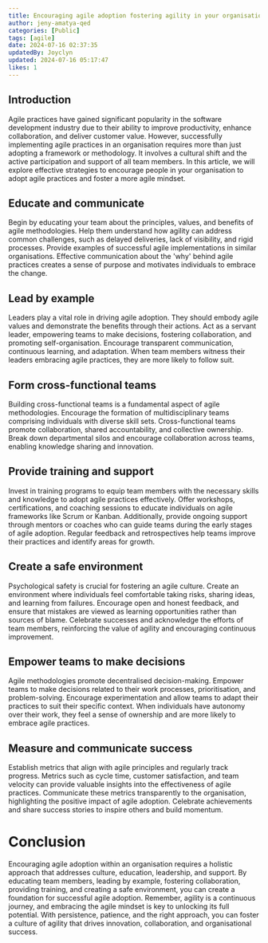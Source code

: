 ```yaml
---
title: Encouraging agile adoption fostering agility in your organisation
author: jeny-amatya-qed
categories: [Public]
tags: [agile]
date: 2024-07-16 02:37:35 
updatedBy: Joyclyn
updated: 2024-07-16 05:17:47 
likes: 1
---
```


## Introduction
Agile practices have gained significant popularity in the software development industry due to their ability to improve productivity, enhance collaboration, and deliver customer value. However, successfully implementing agile practices in an organisation requires more than just adopting a framework or methodology. It involves a cultural shift and the active participation and support of all team members. In this article, we will explore effective strategies to encourage people in your organisation to adopt agile practices and foster a more agile mindset.

## Educate and communicate
Begin by educating your team about the principles, values, and benefits of agile methodologies. Help them understand how agility can address common challenges, such as delayed deliveries, lack of visibility, and rigid processes. Provide examples of successful agile implementations in similar organisations. Effective communication about the 'why' behind agile practices creates a sense of purpose and motivates individuals to embrace the change.

## Lead by example
Leaders play a vital role in driving agile adoption. They should embody agile values and demonstrate the benefits through their actions. Act as a servant leader, empowering teams to make decisions, fostering collaboration, and promoting self-organisation. Encourage transparent communication, continuous learning, and adaptation. When team members witness their leaders embracing agile practices, they are more likely to follow suit.

## Form cross-functional teams
Building cross-functional teams is a fundamental aspect of agile methodologies. Encourage the formation of multidisciplinary teams comprising individuals with diverse skill sets. Cross-functional teams promote collaboration, shared accountability, and collective ownership. Break down departmental silos and encourage collaboration across teams, enabling knowledge sharing and innovation.

## Provide training and support
Invest in training programs to equip team members with the necessary skills and knowledge to adopt agile practices effectively. Offer workshops, certifications, and coaching sessions to educate individuals on agile frameworks like Scrum or Kanban. Additionally, provide ongoing support through mentors or coaches who can guide teams during the early stages of agile adoption. Regular feedback and retrospectives help teams improve their practices and identify areas for growth.

## Create a safe environment
Psychological safety is crucial for fostering an agile culture. Create an environment where individuals feel comfortable taking risks, sharing ideas, and learning from failures. Encourage open and honest feedback, and ensure that mistakes are viewed as learning opportunities rather than sources of blame. Celebrate successes and acknowledge the efforts of team members, reinforcing the value of agility and encouraging continuous improvement.

## Empower teams to make decisions
Agile methodologies promote decentralised decision-making. Empower teams to make decisions related to their work processes, prioritisation, and problem-solving. Encourage experimentation and allow teams to adapt their practices to suit their specific context. When individuals have autonomy over their work, they feel a sense of ownership and are more likely to embrace agile practices.

## Measure and communicate success
Establish metrics that align with agile principles and regularly track progress. Metrics such as cycle time, customer satisfaction, and team velocity can provide valuable insights into the effectiveness of agile practices. Communicate these metrics transparently to the organisation, highlighting the positive impact of agile adoption. Celebrate achievements and share success stories to inspire others and build momentum.

# Conclusion
Encouraging agile adoption within an organisation requires a holistic approach that addresses culture, education, leadership, and support. By educating team members, leading by example, fostering collaboration, providing training, and creating a safe environment, you can create a foundation for successful agile adoption. Remember, agility is a continuous journey, and embracing the agile mindset is key to unlocking its full potential. With persistence, patience, and the right approach, you can foster a culture of agility that drives innovation, collaboration, and organisational success.